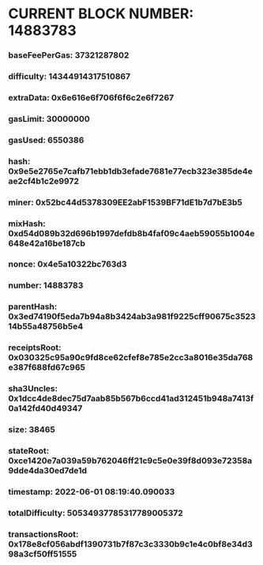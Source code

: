 # CURRENT BLOCK NUMBER: 14883783

### baseFeePerGas: 37321287802
### difficulty: 14344914317510867
### extraData: 0x6e616e6f706f6f6c2e6f7267
### gasLimit: 30000000
### gasUsed: 6550386
### hash: 0x9e5e2765e7cafb71ebb1db3efade7681e77ecb323e385de4eae2cf4b1c2e9972
### miner: 0x52bc44d5378309EE2abF1539BF71dE1b7d7bE3b5
### mixHash: 0xd54d089b32d696b1997defdb8b4faf09c4aeb59055b1004e648e42a16be187cb
### nonce: 0x4e5a10322bc763d3
### number: 14883783
### parentHash: 0x3ed74190f5eda7b94a8b3424ab3a981f9225cff90675c352314b55a48756b5e4
### receiptsRoot: 0x030325c95a90c9fd8ce62cfef8e785e2cc3a8016e35da768e387f688fd67c965
### sha3Uncles: 0x1dcc4de8dec75d7aab85b567b6ccd41ad312451b948a7413f0a142fd40d49347
### size: 38465
### stateRoot: 0xce1420e7a039a59b762046ff21c9c5e0e39f8d093e72358a9dde4da30ed7de1d
### timestamp: 2022-06-01 08:19:40.090033
### totalDifficulty: 50534937785317789005372
### transactionsRoot: 0x178e8cf056abdf1390731b7f87c3c3330b9c1e4c0bf8e34d398a3cf50ff51555
